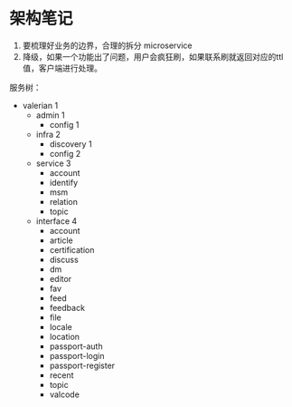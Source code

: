# 架构笔记


1. 要梳理好业务的边界，合理的拆分 microservice
2. 降级，如果一个功能出了问题，用户会疯狂刷，如果联系刷就返回对应的ttl值，客户端进行处理。



服务树：

* valerian 1
  * admin 1
    - config 1
  * infra 2
    - discovery 1
    - config 2
  * service 3
    - account
    - identify
    - msm
    - relation
    - topic
  * interface 4
    - account
    - article
    - certification
    - discuss
    - dm
    - editor
    - fav
    - feed
    - feedback
    - file
    - locale
    - location
    - passport-auth
    - passport-login
    - passport-register
    - recent
    - topic
    - valcode
